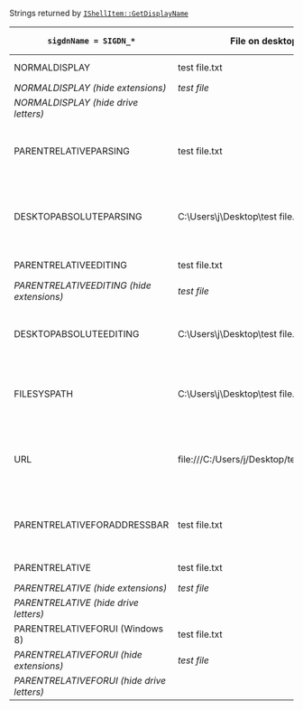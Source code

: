 Strings returned by [`IShellItem::GetDisplayName`](https://docs.microsoft.com/en-us/windows/win32/api/shobjidl_core/nf-shobjidl_core-ishellitem-getdisplayname)

| `sigdnName = SIGDN_*`	|	File on desktop	|	Desktop	|	Drive	|	File inside zip folder	|	Deleted file	|	File inside deleted folder	|	File on connected phone	|	Special folders on desktop	|	User folder	|	All Control Panel Items	|	Web address	|
|-------|-------------------|-----------|-----------|---------------------------|-------------------|-------------------------------|---------------------------|-------------------------------|---------------|---------------------------|---------------|
| NORMALDISPLAY                             |	test file.txt	|	Desktop	|	Windows (C:)	|	file.txt	|	**C:\\test file.txt**	|	test file.txt	|	test file.txt	|	This PC	|	j	|	All Control Panel Items	|	https://archive.org/	|
| _NORMALDISPLAY (hide extensions)_           |	_test file_	|		|		|	_file_	|	_**C:\\test file**_	|	_test file_	|	_test file_	|		|		|		|		|
| _NORMALDISPLAY (hide drive letters)_      |		|		|	_Windows_	|		|		|		|		|		|		|		|		|
| PARENTRELATIVEPARSING                     |	test file.txt	|	Desktop	|	C:	|	file.txt	|	C:\\$Recycle.Bin\\S-1-5-21-1759184344-3732828471-3220380521-1001\\$R4311UE.txt	|	test file.txt	|	{DC20711C-0000-0000-0000-000000000000}	|	::{20D04FE0-3AEA-1069-A2D8-08002B30309D}	|	::{59031A47-3F72-44A7-89C5-5595FE6B30EE}	|	0	|	https://archive.org/	|
| DESKTOPABSOLUTEPARSING                    |	C:\\Users\\j\\Desktop\\test file.txt	|	C:\\Users\\j\\Desktop	|	C:\\	|	C:\\compressed.zip\\file.txt	|	C:\\$Recycle.Bin\\S-1-5-21-1759184344-3732828471-3220380521-1001\\$R4311UE.txt	|	C:\\$Recycle.Bin\\S-1-5-21-1759184344-3732828471-3220380521-1001\\$RO99M2K\\test file.txt	|	::{20D04FE0-3AEA-1069-A2D8-08002B30309D}\\\\\\?\\usb#vid_22d9&pid_2765&mi_00#6&3cf0965&0&0000#{6ac27878-a6fa-4155-ba85-f98f491d4f33}\\SID-{10001,,107980599296}\\{8733959F-0000-0000-0000-000000000000}\\{DC20711C-0000-0000-0000-000000000000}	|	::{20D04FE0-3AEA-1069-A2D8-08002B30309D}	|	C:\\Users\\j	|	::{26EE0668-A00A-44D7-9371-BEB064C98683}\\0	|	https://archive.org/	|
| PARENTRELATIVEEDITING                     |	test file.txt	|	Desktop	|	**Windows**	|	file.txt	|	test file.txt	|	test file.txt	|	test file.txt	|	This PC	|	j	|	All Control Panel Items	|	https://archive.org/	|
| _PARENTRELATIVEEDITING (hide extensions)_ |	_test file_	|	_Desktop_	|	_Windows_	|	_file_	|	_test file_	|	_test file_	|	_test file_	|	_This PC_	|	_j_	|	_All Control Panel Items_	|	_https://archive.org/_	|
| DESKTOPABSOLUTEEDITING                    |	C:\\Users\\j\\Desktop\\test file.txt	|	Desktop	|	C:\\	|	C:\\compressed.zip\\file.txt	|	C:\\$Recycle.Bin\\S-1-5-21-1759184344-3732828471-3220380521-1001\\$R4311UE.txt	|	C:\\$Recycle.Bin\\S-1-5-21-1759184344-3732828471-3220380521-1001\\$RO99M2K\\test file.txt	|	This PC\\OnePlus 8 TMO\\Internal shared storage\\Download\\test file.txt	|	This PC	|	j	|	Control Panel\\All Control Panel Items	|	https://archive.org/	|
| FILESYSPATH                               |	C:\\Users\\j\\Desktop\\test file.txt	|	C:\\Users\\j\\Desktop	|	C:\\	|	(null)	|	C:\\$Recycle.Bin\\S-1-5-21-1759184344-3732828471-3220380521-1001\\$R4311UE.txt	|	C:\\$Recycle.Bin\\S-1-5-21-1759184344-3732828471-3220380521-1001\\$RO99M2K\\test file.txt	|	(null)	|	(null)	|	C:\\Users\\j	|	(null)	|	(null)	|
| URL                                       |	file:///C:/Users/j/Desktop/test%20file.txt	|	file:///C:/Users/j/Desktop	|	file:///C:/	|	(null)	|	file:///C:/$Recycle.Bin/S-1-5-21-1759184344-3732828471-3220380521-1001/$R4311UE.txt	|	file:///C:/$Recycle.Bin/S-1-5-21-1759184344-3732828471-3220380521-1001/$RO99M2K/test%20file.txt	|	(null)	|	(null)	|	file:///C:/Users/j	|	(null)	|	https://archive.org/	|
| PARENTRELATIVEFORADDRESSBAR               |	test file.txt	|	Desktop	|	C:	|	file.txt	|	C:\\$Recycle.Bin\\S-1-5-21-1759184344-3732828471-3220380521-1001\\$R4311UE.txt	|	test file.txt	|	test file.txt	|	This PC	|	j	|	All Control Panel Items	|	https://archive.org/	|
| PARENTRELATIVE                            |	test file.txt	|	Desktop	|	Windows (C:)	|	file.txt	|	test file.txt	|	test file.txt	|	test file.txt	|	This PC	|	j	|	All Control Panel Items	|	https://archive.org/	|
| _PARENTRELATIVE (hide extensions)_          |	_test file_	|		|		|	_file_	|	_test file_	|	_test file_	|	_test file_	|		|		|		|		|
| _PARENTRELATIVE (hide drive letters)_       |		|		|	_Windows_	|		|		|		|		|		|		|		|		|
| PARENTRELATIVEFORUI (Windows 8)           |	test file.txt	|	Desktop	|	Windows (C:)	|	file.txt	|	test file.txt	|	test file.txt	|	test file.txt	|	This PC	|	j	|	All Control Panel Items	|	https://archive.org/	|
| _PARENTRELATIVEFORUI (hide extensions)_     |	_test file_	|		|		|	_file_	|	_test file_	|	_test file_	|	_**test file.txt**_	|		|		|		|		|
| _PARENTRELATIVEFORUI (hide drive letters)_|		|		|	_Windows_	|		|		|		|		|		|		|		|		|
